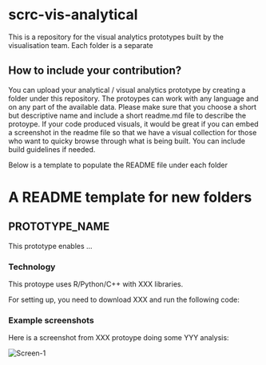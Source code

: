 # scrc-vis-analytical


This is a repository for the visual analytics prototypes built by the visualisation team. Each folder is a separate 

## How to include your contribution?

You can upload your analytical / visual analytics prototype by creating a folder under this repository. The protoypes can work with any language and on any part of the available data. Please make sure that you choose a short but descriptive name and include a short readme.md file to describe the protoype. If your code produced visuals, it would be great if you can embed a screenshot in the readme file so that we have a visual collection for those who want to quicky browse through what is being built. You can include build guidelines if needed. 

Below is a template to populate the README file under each folder


# A README template for new folders

## PROTOTYPE_NAME 

This prototype enables ...

### Technology

This protoype uses R/Python/C++ with XXX libraries.

For setting up, you need to download XXX and run the following code:

### Example screenshots

Here is a screenshot from XXX protoype doing some YYY analysis:

![Screen-1](/images/screenshot.png)

